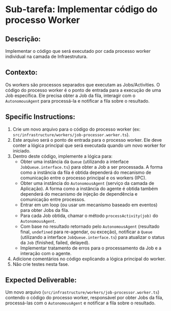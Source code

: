 # Sub-tarefa: Implementar código do processo Worker

## Descrição:

Implementar o código que será executado por cada processo worker individual na camada de Infraestrutura.

## Contexto:

Os workers são processos separados que executam as Jobs/Activities. O código do processo worker é o ponto de entrada para a execução de uma Job específica. Ele precisa obter a Job da fila, interagir com o `AutonomousAgent` para processá-la e notificar a fila sobre o resultado.

## Specific Instructions:

1. Crie um novo arquivo para o código do processo worker (ex: `src/infrastructure/workers/job-processor.worker.ts`).
2. Este arquivo será o ponto de entrada para o processo worker. Ele deve conter a lógica principal que será executada quando um novo worker for iniciado.
3. Dentro deste código, implemente a lógica para:
    *   Obter uma instância da `Queue` (utilizando a interface `JobQueue.interface.ts`) para obter a Job a ser processada. A forma como a instância da fila é obtida dependerá do mecanismo de comunicação entre o processo principal e os workers (IPC).
    *   Obter uma instância do `AutonomousAgent` (serviço da camada de Aplicação). A forma como a instância do agente é obtida também dependerá do mecanismo de injeção de dependência e comunicação entre processos.
    *   Entrar em um loop (ou usar um mecanismo baseado em eventos) para obter Jobs da fila.
    *   Para cada Job obtida, chamar o método `processActivity(job)` do `AutonomousAgent`.
    *   Com base no resultado retornado pelo `AutonomousAgent` (resultado final, `undefined` para re-agendar, ou exceção), notificar a `Queue` (utilizando a interface `JobQueue.interface.ts`) para atualizar o status da `Job` (finished, failed, delayed).
    *   Implementar tratamento de erros para o processamento da Job e a interação com o agente.
4. Adicione comentários no código explicando a lógica principal do worker.
5. Não crie testes nesta fase.

## Expected Deliverable:

Um novo arquivo (`src/infrastructure/workers/job-processor.worker.ts`) contendo o código do processo worker, responsável por obter Jobs da fila, processá-las com o `AutonomousAgent` e notificar a fila sobre o resultado.